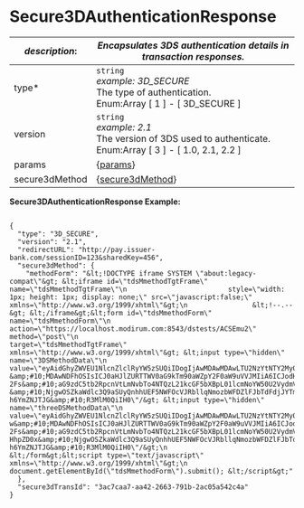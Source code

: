 
# Secure3DAuthenticationResponse

| *description*: | *Encapsulates 3DS authentication details in transaction responses.*| 
|----|----|
| type* |  ``` string ```  <br/> *example: 3D_SECURE*  <br/> The type of authentication. <br/>  Enum:Array [ 1 ] - [ 3D_SECURE ]|
| version |  ``` string ```  <br/>  *example: 2.1*  <br/> The version of 3DS used to authenticate.  <br/> Enum:Array [ 3 ] - [ 1.0, 2.1, 2.2 ]|
| params | {[params](?path=docs/schemas-md/Params.md)}| 
| secure3dMethod | {[secure3dMethod](?path=docs/schemas-md/Secure3dMethod.md)}| 

**Secure3DAuthenticationResponse Example:**

```{r}

{
  "type": "3D_SECURE",
  "version": "2.1",
  "redirectURL": "http://pay.issuer-bank.com/sessionID=123&sharedKey=456",
  "secure3dMethod": {
    "methodForm": "&lt;!DOCTYPE iframe SYSTEM \"about:legacy-compat\"&gt; &lt;iframe id=\"tdsMmethodTgtFrame\" name=\"tdsMmethodTgtFrame\"\n                         style=\"width: 1px; height: 1px; display: none;\" src=\"javascript:false;\" xmlns=\"http://www.w3.org/1999/xhtml\"&gt;\n                &lt;!--.--&gt; &lt;/iframe&gt;&lt;form id=\"tdsMmethodForm\" name=\"tdsMmethodForm\"\n                         action=\"https://localhost.modirum.com:8543/dstests/ACSEmu2\" method=\"post\"\n                         target=\"tdsMmethodTgtFrame\" xmlns=\"http://www.w3.org/1999/xhtml\"&gt; &lt;input type=\"hidden\" name=\"3DSMethodData\"\n                         value=\"eyAidGhyZWVEU1NlcnZlclRyYW5zSUQiIDogIjAwMDAwMDAwLTU2NzYtNTY2My04MDAwLTAwMDAw\n                &amp;#10;MDAwNDFhOSIsICJ0aHJlZURTTWV0aG9kTm90aWZpY2F0aW9uVVJMIiA6ICJodHRwczovL2xvY\n                         2Fs&amp;#10;aG9zdC5tb2RpcnVtLmNvbTo4NTQzL21kcGF5bXBpL01lcmNoYW50U2VydmVyP21uPVkmdHhpZD0x\n                &amp;#10;NjgwOSZkaWdlc3Q9aSUyQnhhUEF5NWFOcVJRbllqNmozbWFDZlFJbTdFdjJYTmkwNn\n                         h6YmZNJTJG&amp;#10;R3MlM0QiIH0\"/&gt; &lt;input type=\"hidden\" name=\"threeDSMethodData\"\n                         value=\"eyAidGhyZWVEU1NlcnZlclRyYW5zSUQiIDogIjAwMDAwMDAwLTU2NzYtNTY2My04MDAwLTAwMDA\n                         w&amp;#10;MDAwNDFhOSIsICJ0aHJlZURTTWV0aG9kTm90aWZpY2F0aW9uVVJMIiA6ICJodHRwczovL2xvY\n                         2Fs&amp;#10;aG9zdC5tb2RpcnVtLmNvbTo4NTQzL21kcGF5bXBpL01lcmNoYW50U2VydmVyP21uPVkmd\n                         HhpZD0x&amp;#10;NjgwOSZkaWdlc3Q9aSUyQnhhUEF5NWFOcVJRbllqNmozbWFDZlFJbTdFdjJYTmkwNn\n                         h6YmZNJTJG&amp;#10;R3MlM0QiIH0\"/&gt;\n                &lt;/form&gt;&lt;script type=\"text/javascript\" xmlns=\"http://www.w3.org/1999/xhtml\"&gt;\n                         document.getElementById(\"tdsMmethodForm\").submit(); &lt;/script&gt;"
  },
  "secure3dTransId": "3ac7caa7-aa42-2663-791b-2ac05a542c4a"
}
```  


